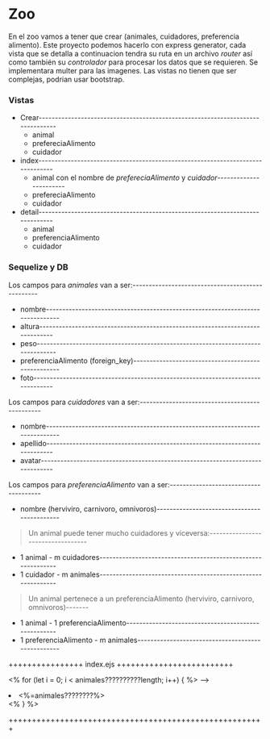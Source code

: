 # Zoo

En el zoo vamos a tener que crear (animales, cuidadores, preferencia alimento).
Este proyecto podemos hacerlo con express generator, cada vista que se detalla a continuacion tendra su ruta en un archivo *router* así como también su *controlador* para procesar los datos que se requieren.
Se implementara multer para las imagenes. 
Las vistas no tienen que ser complejas, podrian usar bootstrap.

### Vistas
* Crear-------------------------------------------------------------------------------
    * animal
    * prefereciaAlimento
    * cuidador
* index-------------------------------------------------------------------------------
    * animal con el nombre de *prefereciaAlimento* y *cuidador*-----------------------
    * prefereciaAlimento
    * cuidador
* detail------------------------------------------------------------------------------
    * animal
    * preferenciaAlimento
    * cuidador

### Sequelize y DB
Los campos para *animales* van a ser:-------------------------------------------------
- nombre------------------------------------------------------------------------------
- altura------------------------------------------------------------------------------
- peso--------------------------------------------------------------------------------
- preferenciaAlimento (foreign_key)---------------------------------------------------
- foto--------------------------------------------------------------------------------

Los campos para *cuidadores* van a ser:-----------------------------------------------
- nombre------------------------------------------------------------------------------
- apellido----------------------------------------------------------------------------
- avatar------------------------------------------------------------------------------

Los campos para *preferenciaAlimento* van a ser:--------------------------------------
- nombre (herviviro, carnivoro, omnivoros)--------------------------------------------

>Un animal puede tener mucho cuidadores y viceversa:----------------------------------
- 1 animal - m cuidadores-------------------------------------------------------------
- 1 cuidador - m animales-------------------------------------------------------------

>Un animal pertenece a un preferenciaAlimento (herviviro, carnivoro, omnivoros)-------
- 1 animal - 1 preferenciaAlimento----------------------------------------------------
- 1 preferenciaAlimento - m animales--------------------------------------------------




++++++++++++++++    index.ejs   +++++++++++++++++++++++++

<% for (let i = 0; i < animales??????????length; i++) { %> -->
            <li><%=animales????????%></li>
          <% } %>

+++++++++++++++++++++++++++++++++++++++++++++++++++++++